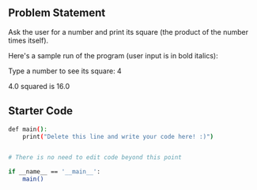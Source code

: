## Problem Statement

Ask the user for a number and print its square (the product of the number times itself).

Here's a sample run of the program (user input is in bold italics):

Type a number to see its square: 4 

4.0 squared is 16.0

## Starter Code

```bash
def main():
    print("Delete this line and write your code here! :)")


# There is no need to edit code beyond this point

if __name__ == '__main__':
    main()
```
